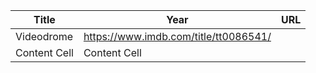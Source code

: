 | Title  | Year | URL           |
| ------------- | ------------- | ---- |
| Videodrome  | https://www.imdb.com/title/tt0086541/  |  |
| Content Cell  | Content Cell  |  |
